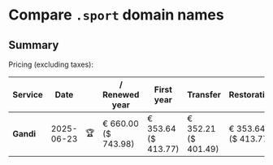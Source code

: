 # Compare `.sport` domain names

## Summary

Pricing (excluding taxes):

| Service | Date |  | / Renewed year | First year | Transfer | Restoration |
|--|--|--|--|--|--|--|
| **Gandi** | 2025-06-23 | 🏆 | € 660.00<br>($ 743.98) | € 353.64<br>($ 413.77) | € 352.21<br>($ 401.49) | € 353.64<br>($ 413.77) |
